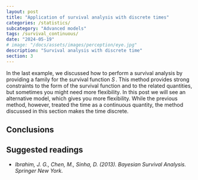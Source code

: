 ```yaml
---
layout: post
title: "Application of survival analysis with discrete times"
categories: /statistics/
subcategory: "Advanced models"
tags: /survival_continuous/
date: "2024-05-19"
# image: "/docs/assets/images/perception/eye.jpg"
description: "Survival analysis with discrete time"
section: 3
---
```


In the last example, we discussed how to perform a survival analysis
by providing a family for the survival function $S\,.$
This method provides strong constraints to the form of the survival function
and to the related quantities, but sometimes you might need 
more flexibility.
In this post we will see an alternative model, which gives you more flexibility.
While the previous method, however, treated the time as a continuous quantity,
the method discussed in this section makes the time discrete.


## Conclusions

## Suggested readings

- <cite>Ibrahim, J. G., Chen, M., Sinha, D. (2013). Bayesian Survival Analysis. Springer New York.</cite>
